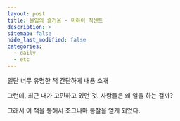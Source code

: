 ```yaml
---
layout: post
title: 몰입의 즐거움 - 미하이 칙센트
description: >
sitemap: false
hide_last_modified: false
categories:
  - daily
  - etc
---
```


일단 너무 유명한 책
간단하게 내용 소개

그런데, 최근 내가 고민하고 있던 것.
사람들은 왜 일을 하는 걸까?

그래서 이 책을 통해서 조그나마 통찰을 얻게 되었다.
